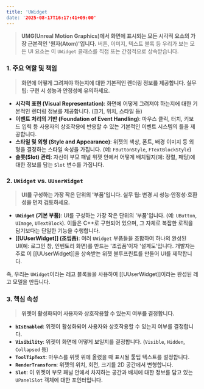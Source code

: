 ```yaml
---
title: 'UWidget
date: '2025-08-17T16:17:41+09:00'
---
```



> **UMG(Unreal Motion Graphics)에서 화면에 표시되는 모든 시각적 요소의 가장 근본적인 '원자(Atom)'입니다.** 버튼, 이미지, 텍스트 블록 등 우리가 보는 모든 UI 요소는 이 `UWidget` 클래스를 직접 또는 간접적으로 상속받습니다.

### **1. 주요 역할 및 책임**
> **화면에 어떻게 그려져야 하는지에 대한 기본적인 렌더링 정보를 제공합니다. 실무 팁: 구현 시 성능과 안정성에 유의하세요.**
* **시각적 표현 (Visual Representation)**:
	화면에 어떻게 그려져야 하는지에 대한 기본적인 렌더링 정보를 제공합니다. (크기, 위치, 스타일 등)
* **이벤트 처리의 기반 (Foundation of Event Handling)**:
	마우스 클릭, 터치, 키보드 입력 등 사용자의 상호작용에 반응할 수 있는 기본적인 이벤트 시스템의 틀을 제공합니다.
* **스타일 및 외형 (Style and Appearance)**:
	위젯의 색상, 폰트, 배경 이미지 등 외형을 결정하는 스타일 속성을 가집니다. (예: `FButtonStyle`, `FTextBlockStyle`)
* **슬롯(Slot) 관리**:
	자신이 부모 패널 위젯 안에서 어떻게 배치될지(예: 정렬, 패딩)에 대한 정보를 담는 `Slot` 변수를 가집니다.

### **2. `UWidget` vs. `UUserWidget`**
> **UI를 구성하는 가장 작은 단위의 '부품'입니다. 실무 팁: 변경 시 성능·안정성·호환성을 먼저 검토하세요.**
* **`UWidget` (기본 부품)**:
	UI를 구성하는 가장 작은 단위의 '부품'입니다. (예: `UButton`, `UImage`, `UTextBlock`). 이들은 C++로 구현되어 있으며, 그 자체로 복잡한 로직을 담기보다는 단일한 기능을 수행합니다.
* **[[UUserWidget]] (조립품)**:
	여러 `UWidget` 부품들을 조합하여 하나의 완성된 UI(예: 로그인 창, 인벤토리 화면)를 만드는 '조립품'이자 '설계도'입니다. 개발자는 주로 이 [[UUserWidget]]을 상속받는 위젯 블루프린트를 만들어 UI를 제작합니다.

즉, 우리는 `UWidget`이라는 레고 블록들을 사용하여 [[UUserWidget]]이라는 완성된 레고 모델을 만듭니다.

### **3. 핵심 속성**
> **위젯이 활성화되어 사용자와 상호작용할 수 있는지 여부를 결정합니다.**
* **`bIsEnabled`**:
	위젯이 활성화되어 사용자와 상호작용할 수 있는지 여부를 결정합니다.
* **`Visibility`**:
	위젯이 화면에 어떻게 보일지를 결정합니다. (`Visible`, `Hidden`, `Collapsed` 등)
* **`ToolTipText`**:
	마우스를 위젯 위에 올렸을 때 표시될 툴팁 텍스트를 설정합니다.
* **`RenderTransform`**:
	위젯의 위치, 회전, 크기를 2D 공간에서 변형합니다.
* **`Slot`**:
	이 위젯이 부모 패널 안에서 차지하는 공간과 배치에 대한 정보를 담고 있는 `UPanelSlot` 객체에 대한 포인터입니다.